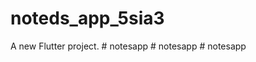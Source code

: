 # noteds_app_5sia3

A new Flutter project.
#   n o t e s a p p  
 #   n o t e s a p p  
 #   n o t e s a p p  
 